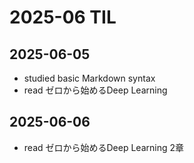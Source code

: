 # 2025-06 TIL

## 2025-06-05
- studied basic Markdown syntax
- read ゼロから始めるDeep Learning

## 2025-06-06
- read ゼロから始めるDeep Learning 2章
